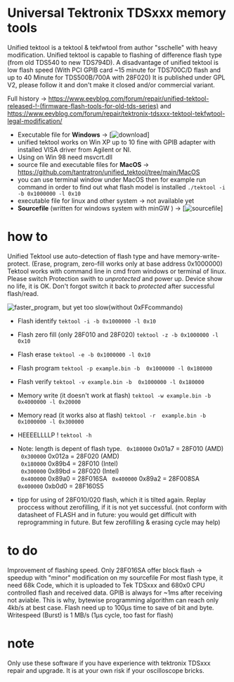 # Universal Tektronix TDSxxx memory tools

Unified tektool is a tektool & tekfwtool from author "sschelle" with heavy modification.
Unified tektool is capable to flashing of difference flash type (from old TDS540 to new TDS794D).
A disadvantage of unified tektool is low flash speed (With PCI GPIB card ~15 minute for TDS700C/D flash and up to 40 Minute for TDS500B/700A with 28F020)
It is published under GPL V2, please follow it and don't make it closed and/or commercial variant.

Full history -> https://www.eevblog.com/forum/repair/unified-tektool-released-!-(firmware-flash-tools-for-old-tds-series) and https://www.eevblog.com/forum/repair/tektronix-tdsxxx-tektool-tekfwtool-legal-modification/

- Executable file for **Windows** -> [![download](https://github.com/matt1187/unified_tektool/tree/main/Windows)]
- unified tektool works on Win XP up to 10 fine with GPIB adapter with installed VISA driver from Agilent or NI.
- Using on Win 98 need msvcrt.dll
- source file and executable files for **MacOS** ->  https://github.com/tantratron/unified_tektool/tree/main/MacOS
- you can use terminal window under MacOS then for example run command in order to find out what flash model is installed `./tektool -i -b 0x1000000 -l 0x10`
- executable file for linux and other system -> not available yet
- **Sourcefile** (written for windows system with minGW )  ->  [![sourcefile](https://github.com/matt1187/unified_tektool/tree/main/sourcefile)]

# how to
Unified Tektool  use auto-detection of flash type and have memory-write-protect.  (Erase, program, zero-fill works only at base address 0x1000000)
Tektool works with command line in cmd from windows or terminal of linux.  Please switch Protection swith to *unprotected* and power up.  Device show no life, it is OK. Don't forgot switch it back to  *protected* after successful flash/read.

![faster_program, but yet too slow(without 0xFFcommando)](https://github.com/user-attachments/assets/afbe8051-3cee-4a15-90a0-46fe7c8aa6b6)

- Flash identify `tektool -i -b 0x1000000 -l 0x10`
- Flash zero fill (only  28F010 and 28F020) `tektool -z -b 0x1000000 -l 0x10`
- Flash erase  `tektool -e -b 0x1000000 -l 0x10`
- Flash program `tektool -p example.bin -b  0x1000000 -l 0x180000`
- Flash verify `tektool -v example.bin -b  0x1000000 -l 0x180000`
- Memory write (it doesn't work at flash)  `tektool -w example.bin -b 0x4000000 -l 0x20000`
- Memory read  (it works also at flash) `tektool -r  example.bin -b 0x1000000 -l 0x300000`
- HEEEELLLLP ! `tektool -h`

- Note: length is depent of flash type.
 ` 0x180000`                      0x01a7  = 28F010 (AMD)            
 ` 0x300000`                      0x012a  = 28F020 (AMD)            
 ` 0x180000`                      0x89b4  = 28F010 (Intel)            
 ` 0x300000`                      0x89bd  = 28F020 (Intel)            
 ` 0x400000`                      0x89a0  = 28F016SA
 ` 0x400000`                      0x89a2  = 28F008SA
 ` 0x400000`                      0xb0d0  = 28F160S5

- tipp for using of 28F010/020 flash, which it is tilted again.
Replay proccess without zerofilling, if it is not yet successful.
(not conform with datasheet of FLASH and in future: you would get difficult with reprogramming in future. But few zerofilling & erasing cycle may help)

# to do 
Improvement of flashing speed.
Only 28F016SA offer block flash -> speedup with "minor" modification on my sourcefile
For most flash type, it need  68k Code, which it is uploaded to Tek TDSxxx and 680x0 CPU controlled flash and received data.
GPIB is always for ~1ms after receiving not aviable. This is why, bytewise programming algorithm can reach only 4kb/s  at best case. Flash need up to 100µs time to save of bit and byte. Writespeed (Burst) is 1 MB/s (1µs cycle, too fast for flash) 

# note
Only use these software if you have experience with tektronix TDSxxx repair and upgrade. It is at your own risk if your oscilloscope bricks.

	
